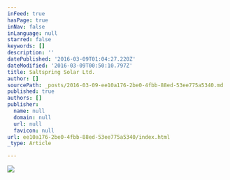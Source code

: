 ```yaml
---
inFeed: true
hasPage: true
inNav: false
inLanguage: null
starred: false
keywords: []
description: ''
datePublished: '2016-03-09T01:04:27.220Z'
dateModified: '2016-03-09T00:50:10.797Z'
title: Saltspring Solar Ltd.
author: []
sourcePath: _posts/2016-03-09-ee10a176-2be0-4fbb-88ed-53ee775a5340.md
published: true
authors: []
publisher:
  name: null
  domain: null
  url: null
  favicon: null
url: ee10a176-2be0-4fbb-88ed-53ee775a5340/index.html
_type: Article

---
```

![](https://the-grid-user-content.s3-us-west-2.amazonaws.com/35df58d5-4480-460e-abdd-046ce4fb7302.png)